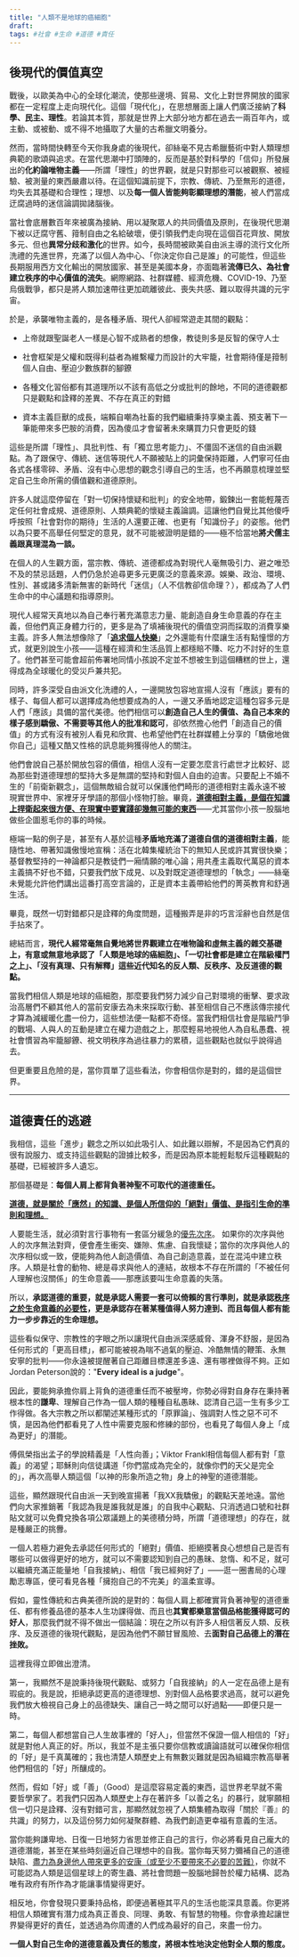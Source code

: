 ```yaml
---
title: "人類不是地球的癌細胞"
draft: 
tags: #社會 #生命 #道德 #責任
---
```

## 後現代的價值真空

戰後，以歐美為中心的全球化潮流，使那些邊境、貿易、文化上對世界開放的國家都在一定程度上走向現代化。這個「現代化」，在思想層面上讓人們廣泛接納了**科學、民主、理性**。若論其本質，那就是世界上大部分地方都在過去一兩百年內，或主動、或被動、或不得不地攝取了大量的古希臘文明養分。

然而，當時間快轉至今天你我身處的後現代，卻絲毫不見古希臘藝術中對人類理想典範的歌頌與追求。在當代思潮中打頭陣的，反而是基於對科學的「信仰」所發展出的**化約論唯物主義**——所謂「理性」的世界觀，就是只對那些可以被觀察、被經驗、被測量的東西嚴肅以待。在這個知識前提下，宗教、傳統、乃至無形的道德，均失去其基礎和合理性；理想、以及**每一個人皆能夠彰顯理想的潛能**，被人們當成迂腐過時的迷信論調拋諸腦後。

當社會底層數百年來被廣為接納、用以凝聚眾人的共同價值及原則，在後現代思潮下被以迂腐守舊、箝制自由之名給破壞，便引領我們走向現在這個百花齊放、開放多元、但也**異常分歧和激化**的世界。如今，長時間被歐美自由派主導的流行文化所洗禮的先進世界，充滿了以個人為中心、「你決定你自己是誰」的可能性，但這些長期服用西方文化輸出的開放國家、甚至是美國本身，亦面臨著**流傳已久、為社會建立秩序的中心價值的流失**。網際網路、社群媒體、經濟危機、COVID-19、乃至烏俄戰爭，都只是將人類加速帶往更加疏離彼此、喪失共感、難以取得共識的元宇宙。

於是，承襲唯物主義的，是各種矛盾、現代人卻經常遊走其間的觀點：

-   上帝就跟聖誕老人一樣是心智不成熟者的想像，教徒則多是反智的保守人士

-   社會框架是父權和既得利益者為維繫權力而設計的大牢籠，社會期待僅是箝制個人自由、壓迫少數族群的腳鐐

-   各種文化習俗都有其道理所以不該有高低之分或批判的餘地，不同的道德觀都只是觀點和詮釋的差異、不存在真正的對錯

-   資本主義巨獸的成長，端賴自嘲為社畜的我們繼續秉持享樂主義、預支著下一筆能帶來多巴胺的消費，因為傻瓜才會留著未來購買力只會更貶的錢

這些是所謂「理性」、具批判性、有「獨立思考能力」、不僵固不迷信的自由派觀點。為了跟保守、傳統、迷信等現代人不願被貼上的詞彙保持距離，人們寧可任由各式各樣零碎、矛盾、沒有中心思想的觀念引導自己的生活，也不再願意梳理並堅定自己生命所需的價值觀和道德原則。

許多人就這麼停留在「對一切保持懷疑和批判」的安全地帶，鍛鍊出一套能輕蔑否定任何社會成規、道德原則、人類典範的懷疑主義論調。這讓他們自覺比其他傻呼呼按照「社會對你的期待」生活的人還要正確、也更有「知識份子」的姿態。他們以為只要不高舉任何堅定的意見，就不可能被證明是錯的——極不恰當地**將犬儒主義跟真理混為一談。**

在個人的人生觀方面，當宗教、傳統、道德都成為對現代人毫無吸引力、避之唯恐不及的禁忌話題，人們仍急於追尋更多元更廣泛的意義來源。娛樂、政治、環境、性別、甚或諸多清新無害的新時代「迷信」（人不信教卻信命理？），都成為了人們生命中的中心議題和指導原則。

現代人經常天真地以為自己奉行著充滿意志力量、能創造自身生命意義的存在主義，但他們真正身體力行的，更多是為了填補後現代的價值空洞而採取的消費享樂主義。許多人無法想像除了「**[追求個人快樂](https://twitter.com/dans_huang/status/1571497515060699137?s=20)**」之外還能有什麼讓生活有點憧憬的方式，就更別說生小孩——這種在經濟和生活品質上都穩賠不賺、吃力不討好的生意了。他們甚至可能會超前佈署地同情小孩說不定並不想被生到這個糟糕的世上，還得成為全球暖化的受災戶兼共犯。

同時，許多深受自由派文化洗禮的人，一邊開放包容地宣揚人沒有「應該」要有的樣子、每個人都可以選擇成為他想要成為的人，一邊又矛盾地認定這種包容多元是人們「應該」具備的當代美德。他們相信可以**創造自己人生的價值、為自己本來的樣子感到驕傲、不需要等其他人的批准和認可**，卻依然擔心他們「創造自己的價值」的方式有沒有被別人看見和欣賞、也希望他們在社群媒體上分享的「驕傲地做你自己」這種又酷又性格的訊息能夠獲得他人的關注。

他們會說自己基於開放包容的價值，相信人沒有一定要怎麼言行處世才比較好、認為那些對道德理想的堅持大多是無謂的堅持和對個人自由的迫害。只要配上不婚不生的「前衛新觀念」，這個無敵組合就可以保護他們畸形的道德相對主義永遠不被現實世界中、家裡牙牙學語的那個小怪物打臉。畢竟，**[道德相對主義，是個在知識上捍衛起來很方便、在現實中要實踐卻幾無可能的東西](「價值階級」與社會的組成)**——尤其當你小孩一股腦地做些企圖惹毛你的事的時候。

極端一點的例子是，甚至有人基於這種**矛盾地充滿了道德自信的道德相對主義**，能隨性地、帶著知識傲慢地宣稱：活在北韓集權統治下的無知人民或許其實很快樂；基督教堅持的一神論都只是教徒們一廂情願的唯心論；用共產主義取代萬惡的資本主義搞不好也不錯，只要我們放下成見、以及對既定道德理想的「執念」——絲毫未覺能允許他們講出這番打高空言論的，正是資本主義帶給他們的菁英教育和舒適生活。

畢竟，既然一切對錯都只是詮釋的角度問題，這種搬弄是非的巧言淫辭也自然是信手拈來了。

總結而言，**現代人經常毫無自覺地將世界觀建立在唯物論和虛無主義的雜交基礎上，有意或無意地承認了「人類是地球的癌細胞」、「一切社會都是建立在階級權鬥之上」、「沒有真理、只有解釋」這些近代知名的反人類、反秩序、及反道德的觀點。**

當我們相信人類是地球的癌細胞，那麼要我們努力減少自己對環境的衝擊、要求政治高層們不顧其他人的當前安康去為未來採取行動、甚至相信自己不應該傳宗接代才算為減緩暖化盡一份力，這些想法便一點都不奇怪。當我們相信社會是階級鬥爭的戰場、人與人的互動是建立在權力遊戲之上，那麼輕易地視他人為自私愚蠢、視社會慣習為牢籠腳鐐、視文明秩序為過往暴力的累積，這些觀點也就似乎說得過去。

但更重要且危險的是，當你買單了這些看法，你會相信你是對的，錯的是這個世界。

---

## 道德責任的逃避

我相信，這些「進步」觀念之所以如此吸引人、如此難以辯解，不是因為它們真的很有說服力、或支持這些觀點的證據比較多，而是因為原本能輕鬆駁斥這種觀點的基礎，已經被許多人遺忘。

那個基礎是：**每個人肩上都背負著神聖不可取代的道德重任。**

**[道德，就是關於「應然」的知識、是個人所信仰的「絕對」價值、是指引生命的準則和理想。](「信仰」作為生命的基本態度)**

人要能生活，就必須對言行事物有一套區分緩急的[優先次序](「價值階級」與社會的組成)。 如果你的次序與他人的次序無法對齊，便會產生衝突、嫌隙、焦慮、自我懷疑；當你的次序與他人的次序相似或一致，便能夠為他人創造價值、為自己創造意義，並在混沌中建立秩序。人類是社會的動物、總是尋求與他人的連結，故根本不存在所謂的「不被任何人理解也沒關係」的生命意義——那應該要叫生命意義的失落。

所以，**承認道德的重要，就是承認人需要一套可以倚賴的言行準則，就是承認[秩序之於生命意義的必要性](秩序是靈魂的第一需要)，更是承認存在著某種值得人努力達到、而且每個人都有能力一步步靠近的生命理想。**

這些看似保守、宗教性的字眼之所以讓現代自由派深感威脅、渾身不舒服，是因為任何形式的「更高目標」，都可能被視為喘不過氣的壓迫、冷酷無情的鞭策、永無安寧的批判——你永遠被提醒著自己距離目標還差多遠、還有哪裡做得不夠。正如Jordan Peterson說的："**Every ideal is a judge**"。

因此，要能夠承擔你肩上背負的道德重任而不被壓垮，你勢必得對自身存在秉持著根本性的**謙卑**、理解自己作為一個人類的種種自私愚昧、認清自己這一生有多少工作得做。各大宗教之所以都闡述某種形式的「原罪論」、強調對人性之惡不可不慎，是因為他們都看見了人性中需要克服和修練的部份，也看見了每個人身上「成為更好」的潛能。

傅佩榮指出孟子的學說精義是「人性向善」；Viktor Frankl相信每個人都有對「意義」的渴望；耶穌則向信徒講道「你們當成為完全的，就像你們的天父是完全的」，再次高舉人類這個「以神的形象所造之物」身上的神聖的道德潛能。

這些，顯然跟現代自由派一天到晚宣揚著「我XX我驕傲」的觀點天差地遠。當他們向大家推銷著「我認為我是誰我就是誰」的自我中心觀點、只消透過口號和社群貼文就可以免費兌換各項公眾議題上的美德積分時，所謂「道德理想」的存在，就是種嚴正的挑釁。

一個人若極力避免去承認任何形式的「絕對」價值、拒絕摸著良心想想自己是否有哪些可以做得更好的地方，就可以不需要認知到自己的愚昧、怠惰、和不足，就可以繼續充滿正能量地「自我接納」、相信「我已經夠好了」——逛一圈書局的心理勵志專區，便可看見各種「擁抱自己的不完美」的溫柔宣導。

假如，靈性傳統和古典美德所說的是對的：每個人肩上都確實背負著神聖的道德重任、都有修養品德的基本人生功課得做、而且也**其實都樂意當個品格能獲得認可的好人**，那麼我們就不得不做出一個結論：現在之所以有許多人相信著反人類、反秩序、及反道德的後現代觀點，是因為他們不願甘冒風險、去**面對自己品德上的潛在挫敗。**



這裡我得立即做出澄清。

第一，我顯然不是說秉持後現代觀點、或努力「自我接納」的人一定在品德上是有瑕疵的。我是說，拒絕承認更高的道德理想、別對個人品格要求過高，就可以避免我們放大檢視自己身上的品德缺失、讓自己一時之間可以好過點——即便只是一時。

第二，每個人都想當自己人生故事裡的「好人」，但當然不保證一個人相信的「好」就是對他人真正的好。所以，我並不是主張只要你信教或讀論語就可以確保你相信的「好」是千真萬確的；我也清楚人類歷史上有無數災難就是因為組織宗教高舉著他們相信的「好」所釀成的。

然而，假如「好」或「善」（Good）是這麼容易定義的東西，這世界老早就不需要哲學家了。若我們只因為人類歷史上存在著許多「以善之名」的暴行，就寧願相信一切只是詮釋、沒有對錯可言，那顯然就忽視了人類集體為取得「關於『善』的共識」的努力，以及這份努力如何凝聚群體、為我們創造更幸福有意義的生活。

當你能夠謙卑地、日復一日地努力省思並修正自己的言行，你必將看見自己龐大的道德潛能，甚至在某些時刻逼近自己理想中的自我。當你每天努力彌補自己的道德缺陷、[盡力為身邊他人帶來更多的安康（或至少不要帶來不必要的苦難）](盡責地善待自己)，你就不可能認為人類是這個星球上的寄生蟲、將社會問題一股腦地歸咎於權力結構、認為唯有政府有所作為才能讓事情變得更好。

相反地，你會發現只要秉持品格，即便過著極其平凡的生活也能深具意義。你更將相信人類確實有潛力成為真正善良、同理、勇敢、有智慧的物種。你會承擔起讓世界變得更好的責任，並透過為你周遭的人們成為最好的自己，來盡一份力。

**一個人對自己生命的道德意義及責任的態度，將根本性地決定他對全人類的態度。**